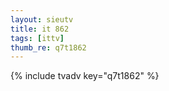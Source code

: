 ```yaml
--- 
layout: sieutv
title: it 862
tags: [ittv]
thumb_re: q7t1862
---
```

{% include tvadv key="q7t1862" %} 
